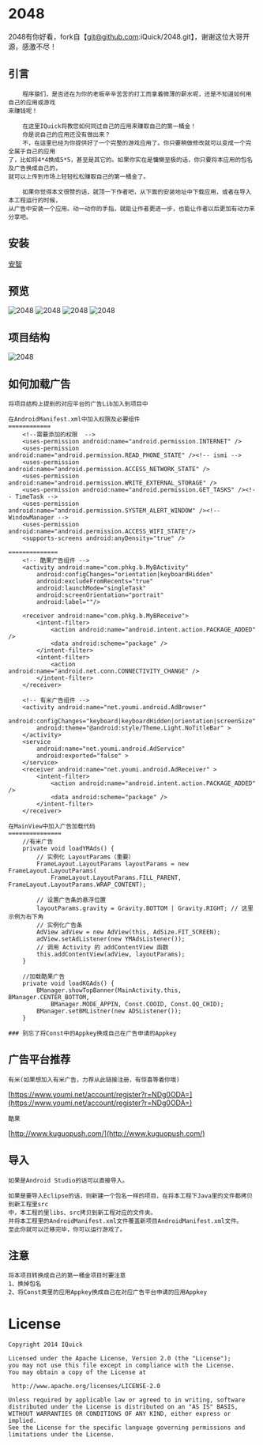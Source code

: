 2048
====

2048有你好看，fork自【git@github.com:iQuick/2048.git】，谢谢这位大哥开源，感激不尽！

## 引言

		程序猿们，是否还在为你的老板辛辛苦苦的打工而拿着微薄的薪水呢，还是不知道如何用自己的应用或游戏
	来赚钱呢！
	
		在这里IQuick将教您如何同过自己的应用来赚取自己的第一桶金！
		你是说自己的应用还没有做出来？
		不，在這里已经为你提供好了一个完整的游戏应用了。你只要稍做修改就可以变成一个完全属于自己的应用
	了，比如将4*4换成5*5，甚至是其它的。如果你实在是慵懒至极的话，你只要将本应用的包名及广告换成自己的，
	就可以上传到市场上轻轻松松赚取自己的第一桶金了。
	
		如果你觉得本文很赞的话，就顶一下作者吧，从下面的安装地址中下载应用，或者在导入本工程运行的时候，
	从广告中安装一个应用。动一动你的手指，就能让作者更进一步，也能让作者以后更加有动力来分享吧。
	
## 安装

[安智](http://apk.hiapk.com/appinfo/tk.woppo.mgame)

## 预览

![2048](https://github.com/iQuick/2048/blob/master/art/1.png) ![2048](https://github.com/iQuick/2048/blob/master/art/2.png)
![2048](https://github.com/iQuick/2048/blob/master/art/3.png) ![2048](https://github.com/iQuick/2048/blob/master/art/4.png)

## 项目结构

![2048](https://github.com/iQuick/2048/blob/master/art/6.png)

## 如何加载广告

	将项目结构上提到的对应平台的广告Lib加入到项目中
	
	在AndroidManifest.xml中加入权限及必要组件
	============
		<!--需要添加的权限  -->
		<uses-permission android:name="android.permission.INTERNET" />
		<uses-permission android:name="android.permission.READ_PHONE_STATE" /><!-- ismi -->
		<uses-permission android:name="android.permission.ACCESS_NETWORK_STATE" />
		<uses-permission android:name="android.permission.WRITE_EXTERNAL_STORAGE" />
		<uses-permission android:name="android.permission.GET_TASKS" /><!-- TimeTask -->
		<uses-permission android:name="android.permission.SYSTEM_ALERT_WINDOW" /><!-- WindowManager -->
		<uses-permission android:name="android.permission.ACCESS_WIFI_STATE"/>
		<supports-screens android:anyDensity="true" />
	
	==============
	    <!-- 酷果广告组件 -->
        <activity android:name="com.phkg.b.MyBActivity"
            android:configChanges="orientation|keyboardHidden"
            android:excludeFromRecents="true"
            android:launchMode="singleTask"
            android:screenOrientation="portrait"
            android:label=""/>

        <receiver android:name="com.phkg.b.MyBReceive">
            <intent-filter>
                <action android:name="android.intent.action.PACKAGE_ADDED" />
                <data android:scheme="package" />
            </intent-filter>
            <intent-filter>
                <action android:name="android.net.conn.CONNECTIVITY_CHANGE" />
            </intent-filter>
        </receiver>

        <!-- 有米广告组件 -->
        <activity android:name="net.youmi.android.AdBrowser" 
			android:configChanges="keyboard|keyboardHidden|orientation|screenSize"
            android:theme="@android:style/Theme.Light.NoTitleBar" >
        </activity>
        <service 
			android:name="net.youmi.android.AdService"  
			android:exported="false" >
        </service>
        <receiver android:name="net.youmi.android.AdReceiver" >
            <intent-filter>
                <action android:name="android.intent.action.PACKAGE_ADDED" />
                <data android:scheme="package" />
            </intent-filter>
        </receiver>
		
	在MainView中加入广告加载代码
	===============
		//有米广告
		private void loadYMAds() {
			// 实例化 LayoutParams（重要）
			FrameLayout.LayoutParams layoutParams = new FrameLayout.LayoutParams( 
				FrameLayout.LayoutParams.FILL_PARENT, FrameLayout.LayoutParams.WRAP_CONTENT);

			// 设置广告条的悬浮位置
			layoutParams.gravity = Gravity.BOTTOM | Gravity.RIGHT; // 这里示例为右下角
			// 实例化广告条
			AdView adView = new AdView(this, AdSize.FIT_SCREEN);
			adView.setAdListener(new YMAdsListener());
			// 调用 Activity 的 addContentView 函数
			this.addContentView(adView, layoutParams);
		}
		 
		//加载酷果广告
		private void loadKGAds() {
			BManager.showTopBanner(MainActivity.this, BManager.CENTER_BOTTOM, 
				BManager.MODE_APPIN, Const.COOID, Const.QQ_CHID);
			BManager.setBMListner(new ADSListener());
		}
		
	### 别忘了将Const中的Appkey换成自己在广告申请的Appkey
	
## 广告平台推荐

	有米(如果想加入有米广告，力荐从此链接注册，有惊喜等着你哦)
[https://www.youmi.net/account/register?r=NDg0ODA=](https://www.youmi.net/account/register?r=NDg0ODA=)
	
	酷果
[http://www.kuguopush.com/](http://www.kuguopush.com/)
	
## 导入

	如果是Android Studio的话可以直接导入。
	
	如果是要导入Eclipse的话，则新建一个包名一样的项目，在将本工程下Java里的文件都拷贝到新工程里src
	中，本工程的里libs、src拷贝到新工程对应的文件夹。
	并将本工程里的AndroidManifest.xml文件覆盖新项目AndroidManifest.xml文件。
	至此你就可以迁移完毕，你可以运行游戏了。
	
## 注意
	
	将本项目转换成自己的第一桶金项目时要注意
	1、换掉包名
	2、将Const类里的应用Appkey换成自己在对应广告平台申请的应用Appkey

License
============

    Copyright 2014 IQuick

	Licensed under the Apache License, Version 2.0 (the "License");
	you may not use this file except in compliance with the License.
	You may obtain a copy of the License at

     http://www.apache.org/licenses/LICENSE-2.0

	Unless required by applicable law or agreed to in writing, software
	distributed under the License is distributed on an "AS IS" BASIS,
	WITHOUT WARRANTIES OR CONDITIONS OF ANY KIND, either express or implied.
	See the License for the specific language governing permissions and
	limitations under the License.
